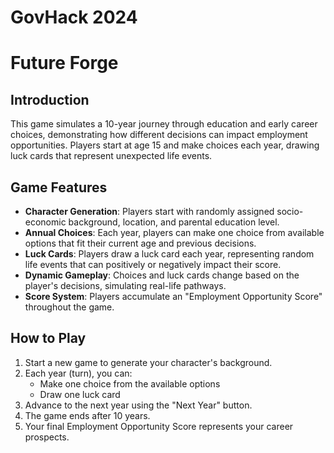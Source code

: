 # GovHack 2024
# Future Forge

## Introduction

This game simulates a 10-year journey through education and early career choices, demonstrating how different decisions can impact employment opportunities. Players start at age 15 and make choices each year, drawing luck cards that represent unexpected life events.

## Game Features

- **Character Generation**: Players start with randomly assigned socio-economic background, location, and parental education level.
- **Annual Choices**: Each year, players can make one choice from available options that fit their current age and previous decisions.
- **Luck Cards**: Players draw a luck card each year, representing random life events that can positively or negatively impact their score.
- **Dynamic Gameplay**: Choices and luck cards change based on the player's decisions, simulating real-life pathways.
- **Score System**: Players accumulate an "Employment Opportunity Score" throughout the game.

## How to Play

1. Start a new game to generate your character's background.
2. Each year (turn), you can:
   - Make one choice from the available options
   - Draw one luck card
3. Advance to the next year using the "Next Year" button.
4. The game ends after 10 years.
5. Your final Employment Opportunity Score represents your career prospects.
